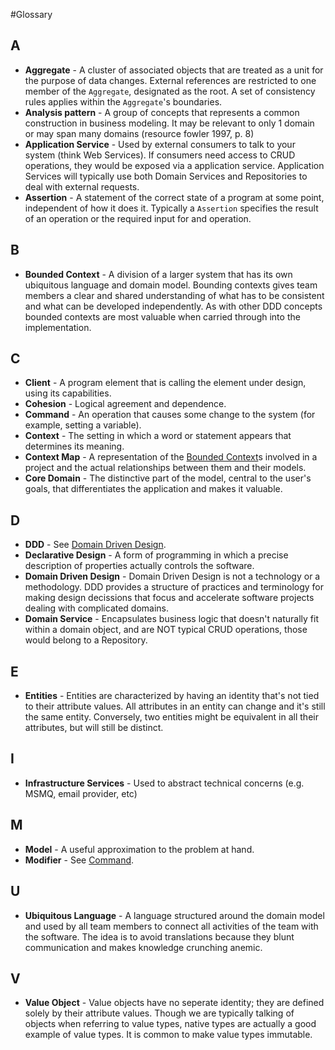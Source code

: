#Glossary

## A

* **Aggregate** - A cluster of associated objects that are treated as a unit for the purpose of data changes. External references are restricted to one member of the `Aggregate`, designated as the root. A set of consistency rules applies within the `Aggregate`'s boundaries.
* **Analysis pattern** - A group of concepts that represents a common construction in business modeling. It may be relevant to only 1 domain or may span many domains (resource fowler 1997, p. 8)
* **Application Service** - Used by external consumers to talk to your system (think Web Services). If consumers need access to CRUD operations, they would be exposed via a application service. Application Services will typically use both Domain Services and Repositories to deal with external requests.
* **Assertion** - A statement of the correct state of a program at some point, independent of how it does it. Typically a `Assertion` specifies the result of an operation or the required input for and operation.

## B

* **Bounded Context** - A division of a larger system that has its own ubiquitous language and domain model. Bounding contexts gives team members a clear and shared understanding of what has to be consistent and what can be developed independently. As with other DDD concepts bounded contexts are most valuable when carried through into the implementation.

## C

* **Client** - A program element that is calling the element under design, using its capabilities.
* **Cohesion** - Logical agreement and dependence.
* **Command** - An operation that causes some change to the system (for example, setting a variable).
* **Context** - The setting in which a word or statement appears that determines its meaning.
* **Context Map** - A representation of the [Bounded Context](#Bounded_Context)s involved in a project and the actual relationships between them and their models.
* **Core Domain** - The distinctive part of the model, central to the user's goals, that differentiates the application and makes it valuable.

## D

* **DDD** - See [Domain Driven Design](#Domain_Driven_Design).
* **Declarative Design** - A form of programming in which a precise description of properties actually controls the software.
* **Domain Driven Design** - Domain Driven Design is not a technology or a methodology. DDD provides a structure of practices and terminology for making design decissions that focus and accelerate software projects dealing with complicated domains.
* **Domain Service** - Encapsulates business logic that doesn't naturally fit within a domain object, and are NOT typical CRUD operations, those would belong to a Repository.

## E

* **Entities** - Entities are characterized by having an identity that's not tied to their attribute values. All attributes in an entity can change and it's still the same entity. Conversely, two entities might be equivalent in all their attributes, but will still be distinct.

## I

* **Infrastructure Services** - Used to abstract technical concerns (e.g. MSMQ, email provider, etc)

## M

* **Model** - A useful approximation to the problem at hand.
* **Modifier** - See [Command](#Command).

## U

* **Ubiquitous Language** - A language structured around the domain model and used by all team members to connect all activities of the team with the software. The idea is to avoid translations because they blunt communication and makes knowledge crunching anemic.

## V

* **Value Object** - Value objects have no seperate identity; they are defined solely by their attribute values. Though we are typically talking of objects when referring to value types, native types are actually a good example of value types. It is common to make value types immutable.